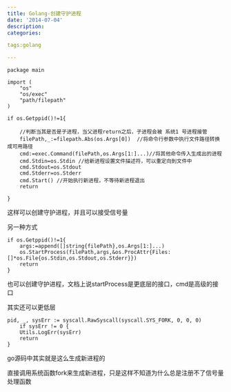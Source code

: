 ```yaml
---
title: Golang-创建守护进程
date: '2014-07-04'
description:
categories:

tags:golang

---
```


	package main

	import (
	    "os"
	    "os/exec"
	    "path/filepath"
	)

	if os.Getppid()!=1{

		//判断当其是否是子进程，当父进程return之后，子进程会被 系统1 号进程接管
		filePath,_:=filepath.Abs(os.Args[0])  //将命令行参数中执行文件路径转换成可用路径
		cmd:=exec.Command(filePath,os.Args[1:]...)//将其他命令传入生成出的进程
		cmd.Stdin=os.Stdin //给新进程设置文件描述符，可以重定向到文件中
		cmd.Stdout=os.Stdout
		cmd.Stderr=os.Stderr
		cmd.Start() //开始执行新进程，不等待新进程退出
		return

	}

这样可以创建守护进程，并且可以接受信号量

另一种方式

	if os.Getppid()!=1{   
		args:=append([]string{filePath},os.Args[1:]...)
		os.StartProcess(filePath,args,&os.ProcAttr{Files:[]*os.File{os.Stdin,os.Stdout,os.Stderr}})
		return
	}

也可以创建守护进程，文档上说startProcess是更底层的接口，cmd是高级的接口

其实还可以更低层

	pid, _, sysErr := syscall.RawSyscall(syscall.SYS_FORK, 0, 0, 0)
		if sysErr != 0 {
		Utils.LogErr(sysErr)
		return
	}

go源码中其实就是这么生成新进程的

直接调用系统函数fork来生成新进程，只是这样不知道为什么总是注册不了信号量处理函数

